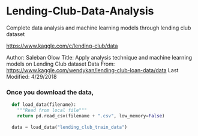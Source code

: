 # Lending-Club-Data-Analysis
Complete data analysis and machine learning models through lending club dataset

https://www.kaggle.com/c/lending-club/data

Author: Saleban Olow
Title: Apply analysis technique and machine learning models on Lending Club dataset 
Data From: https://www.kaggle.com/wendykan/lending-club-loan-data/data 
Last Modified: 4/29/2018

### Once you download the data,
```Python
  def load_data(filename):
    """Read from local file"""
    return pd.read_csv(filename + ".csv", low_memory=False)
    
  data = load_data("lending_club_train_data")
```
